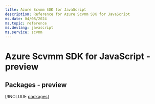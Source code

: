 ```yaml
---
title: Azure Scvmm SDK for JavaScript
description: Reference for Azure Scvmm SDK for JavaScript
ms.date: 04/08/2024
ms.topic: reference
ms.devlang: javascript
ms.service: scvmm
---
```

# Azure Scvmm SDK for JavaScript - preview
## Packages - preview
[!INCLUDE [packages](scvmm-index.md)]